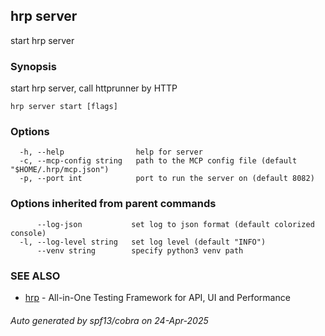 ## hrp server

start hrp server

### Synopsis

start hrp server, call httprunner by HTTP

```
hrp server start [flags]
```

### Options

```
  -h, --help                help for server
  -c, --mcp-config string   path to the MCP config file (default "$HOME/.hrp/mcp.json")
  -p, --port int            port to run the server on (default 8082)
```

### Options inherited from parent commands

```
      --log-json           set log to json format (default colorized console)
  -l, --log-level string   set log level (default "INFO")
      --venv string        specify python3 venv path
```

### SEE ALSO

* [hrp](hrp.md)	 - All-in-One Testing Framework for API, UI and Performance

###### Auto generated by spf13/cobra on 24-Apr-2025
